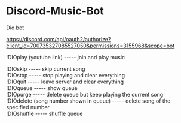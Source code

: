 # Discord-Music-Bot
Dio bot

https://discord.com/api/oauth2/authorize?client_id=700735327085527050&permissions=3155968&scope=bot

!DIOplay (youtube link) ----- join and play music

!DIOskip ----- skip current song  
!DIOstop ----- stop playing and clear everything  
!DIOquit ----- leave server and clear everything  
!DIOqueue ----- show queue  
!DIOpurge ----- delete queue but keep playing the current song  
!DIOdelete (song number shown in queue) ----- delete song of the specified number  
!DIOshuffle ----- shuffle queue  
